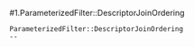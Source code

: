 #1.ParameterizedFilter::DescriptorJoinOrdering
```
ParameterizedFilter::DescriptorJoinOrdering
--
```